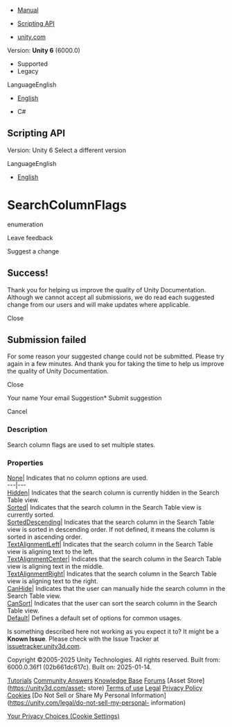 [ ]()

  * [Manual](../Manual/index.html)
  * [Scripting API](../ScriptReference/index.html)

  * [unity.com](https://unity.com/)

Version: **Unity 6** (6000.0)

  * Supported
  * Legacy

LanguageEnglish

  * [English]()

  * C#

[ ](https://docs.unity3d.com)

## Scripting API

Version: Unity 6 Select a different version

LanguageEnglish

  * [English]()

# SearchColumnFlags

enumeration

Leave feedback

Suggest a change

## Success!

Thank you for helping us improve the quality of Unity Documentation. Although
we cannot accept all submissions, we do read each suggested change from our
users and will make updates where applicable.

Close

## Submission failed

For some reason your suggested change could not be submitted. Please <a>try
again</a> in a few minutes. And thank you for taking the time to help us
improve the quality of Unity Documentation.

Close

Your name Your email Suggestion* Submit suggestion

Cancel

[ ]()

### Description

Search column flags are used to set multiple states.

### Properties

[None](Search.SearchColumnFlags.None.html)| Indicates that no column options
are used.  
---|---  
[Hidden](Search.SearchColumnFlags.Hidden.html)| Indicates that the search
column is currently hidden in the Search Table view.  
[Sorted](Search.SearchColumnFlags.Sorted.html)| Indicates that the search
column in the Search Table view is currently sorted.  
[SortedDescending](Search.SearchColumnFlags.SortedDescending.html)| Indicates
that the search column in the Search Table view is sorted in descending order.
If not defined, it means the column is sorted in ascending order.  
[TextAlignmentLeft](Search.SearchColumnFlags.TextAlignmentLeft.html)|
Indicates that the search column in the Search Table view is aligning text to
the left.  
[TextAlignmentCenter](Search.SearchColumnFlags.TextAlignmentCenter.html)|
Indicates that the search column in the Search Table view is aligning text in
the middle.  
[TextAlignmentRight](Search.SearchColumnFlags.TextAlignmentRight.html)|
Indicates that the search column in the Search Table view is aligning text to
the right.  
[CanHide](Search.SearchColumnFlags.CanHide.html)| Indicates that the user can
manually hide the search column in the Search Table view.  
[CanSort](Search.SearchColumnFlags.CanSort.html)| Indicates that the user can
sort the search column in the Search Table view.  
[Default](Search.SearchColumnFlags.Default.html)| Defines a default set of
options for common usages.  
  
Is something described here not working as you expect it to? It might be a
**Known Issue**. Please check with the Issue Tracker at
[issuetracker.unity3d.com](https://issuetracker.unity3d.com).

Copyright ©2005-2025 Unity Technologies. All rights reserved. Built from:
6000.0.36f1 (02b661dc617c). Built on: 2025-01-14.

[Tutorials](https://unity3d.com/learn) [Community
Answers](https://answers.unity3d.com) [Knowledge
Base](https://support.unity3d.com/hc/en-us)
[Forums](https://forum.unity3d.com) [Asset Store](https://unity3d.com/asset-
store) [Terms of use](https://docs.unity3d.com/Manual/TermsOfUse.html)
[Legal](https://unity.com/legal) [Privacy
Policy](https://unity.com/legal/privacy-policy)
[Cookies](https://unity.com/legal/cookie-policy) [Do Not Sell or Share My
Personal Information](https://unity.com/legal/do-not-sell-my-personal-
information)

[Your Privacy Choices (Cookie Settings)](javascript:void\(0\);)

